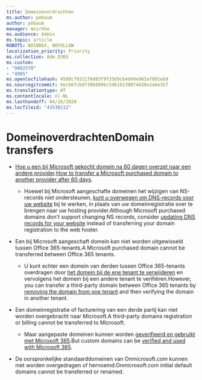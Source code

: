 ```yaml
---
title: Domeinoverdrachten
ms.author: pebaum
author: pebaum
manager: mnirkhe
ms.audience: Admin
ms.topic: article
ROBOTS: NOINDEX, NOFOLLOW
localization_priority: Priority
ms.collection: Adm_O365
ms.custom:
- "9002570"
- "4985"
ms.openlocfilehash: 4508c70331f8d83f9f3569c64d49e963af801eb9
ms.sourcegitcommit: 6ecb6fcbd738b8896c5d616130074438a1a6e357
ms.translationtype: HT
ms.contentlocale: nl-NL
ms.lasthandoff: 04/16/2020
ms.locfileid: "43530112"
---
```

# <a name="domain-transfers"></a><span data-ttu-id="b9ca9-102">Domeinoverdrachten</span><span class="sxs-lookup"><span data-stu-id="b9ca9-102">Domain transfers</span></span>

- <span data-ttu-id="b9ca9-103">[Hoe u een bij Microsoft gekocht domein na 60 dagen overzet naar een andere provider](https://docs.microsoft.com/microsoft-365/admin/setup/domains-faq?view=o365-worldwide#can-i-transfer-a-domain-i-purchased-from-microsoft-to-another-provider).</span><span class="sxs-lookup"><span data-stu-id="b9ca9-103">[How to transfer a Microsoft purchased domain to another provider after 60 days](https://docs.microsoft.com/microsoft-365/admin/setup/domains-faq?view=o365-worldwide#can-i-transfer-a-domain-i-purchased-from-microsoft-to-another-provider).</span></span>

    - <span data-ttu-id="b9ca9-104">Hoewel bij Microsoft aangeschafte domeinen het wijzigen van NS-records niet ondersteunen, [kunt u overwegen om DNS-records voor uw website](https://docs.microsoft.com/microsoft-365/admin/dns/update-dns-records-to-retain-current-hosting-provider?view=o365-worldwide) bij te werken, in plaats van uw domeinregistratie over te brengen naar uw hosting provider.</span><span class="sxs-lookup"><span data-stu-id="b9ca9-104">Although Microsoft purchased domains don't support changing NS records, consider [updating DNS records for your website](https://docs.microsoft.com/microsoft-365/admin/dns/update-dns-records-to-retain-current-hosting-provider?view=o365-worldwide) instead of transferring your domain registration to the web hoster.</span></span>

- <span data-ttu-id="b9ca9-105">Een bij Microsoft aangeschaft domein kan niet worden uitgewisseld tussen Office 365-tenants.</span><span class="sxs-lookup"><span data-stu-id="b9ca9-105">A Microsoft purchased domain cannot be transferred between Office 365 tenants.</span></span> 

    - <span data-ttu-id="b9ca9-106">U kunt echter een domein van derden tussen Office 365-tenants overdragen door [het domein bij de ene tenant te verwijderen](https://docs.microsoft.com/microsoft-365/admin/get-help-with-domains/remove-a-domain?view=o365-worldwide) en vervolgens het domein bij een andere tenant te verifiëren.</span><span class="sxs-lookup"><span data-stu-id="b9ca9-106">However, you can transfer a third-party domain between Office 365 tenants by [removing the domain from one tenant](https://docs.microsoft.com/microsoft-365/admin/get-help-with-domains/remove-a-domain?view=o365-worldwide) and then verifying the domain in another tenant.</span></span>

- <span data-ttu-id="b9ca9-107">Een domeinregistratie of facturering van een derde partij kan niet worden overgebracht naar Microsoft.</span><span class="sxs-lookup"><span data-stu-id="b9ca9-107">A third-party domains registration or billing cannot be transferred to Microsoft.</span></span>

    - <span data-ttu-id="b9ca9-108">Maar aangepaste domeinen kunnen worden [geverifieerd en gebruikt met Microsoft 365](https://docs.microsoft.com/microsoft-365/admin/setup/add-domain?view=o365-worldwide).</span><span class="sxs-lookup"><span data-stu-id="b9ca9-108">But custom domains can be  [verified and used with Microsoft 365](https://docs.microsoft.com/microsoft-365/admin/setup/add-domain?view=o365-worldwide).</span></span>

- <span data-ttu-id="b9ca9-109">De oorspronkelijke standaarddomeinen van Onmicrosoft.com kunnen niet worden overgedragen of hernoemd.</span><span class="sxs-lookup"><span data-stu-id="b9ca9-109">Onmicrosoft.com initial default domains cannot be transferred or renamed.</span></span>
